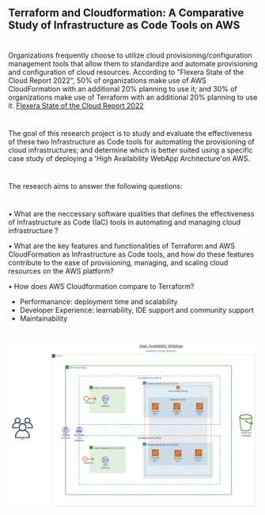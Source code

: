 ## Terraform and Cloudformation: A Comparative Study of Infrastructure as Code Tools on AWS

#
Organizations frequently choose to utilize cloud provisioning/configuration management tools that allow them to standardize and automate provisioning and configuration of cloud resources. According to "Flexera State of the Cloud Report 2022", 50% of organizations make use of AWS CloudFormation with an additional 20% planning to use it; and 30% of organizations make use of Terraform with an additional 20% planning to use it.
[Flexera State of the Cloud Report 2022](https://path.flexera.com/cm/report-state-of-the-) 
#

The goal of this research project is to study and evaluate the effectiveness of these two Infrastructure as Code tools for automating the provisioning of cloud infrastructures; and determine which is better suited using a specific case study of deploying a 'High Availability WebApp Architecture'on AWS.
#
The research aims to answer the following questions:
#
• What are the neccessary software qualities that defines the effectiveness of Infrastructure as Code (IaC) tools in automating and managing cloud infrastructure ?

• What are the key features and functionalities of Terraform and AWS CloudFormation as Infrastructure as Code tools, and how do these features contribute to the ease of provisioning, managing, and scaling cloud resources on the AWS platform?

• How does AWS Cloudformation compare to Terraform?
  - Performanance: deployment time and scalability
  - Developer Experience: learnability, IDE support and community support
  - Maintainability 

#

![](images/IaC-ResearchProject.png)